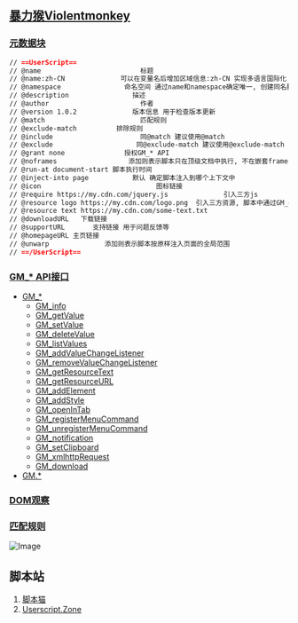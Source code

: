 ## [暴力猴Violentmonkey](https://violentmonkey.github.io/)

### [元数据块](https://violentmonkey.github.io/api/metadata-block/)

```markdown
// ==UserScript==
// @name                         标题
// @name:zh-CN              可以在变量名后增加区域信息:zh-CN 实现多语言国际化
// @namespace                命名空间 通过name和namespace确定唯一, 创建同名脚本时会提示冲突
// @description                描述
// @author                       作者
// @version 1.0.2              版本信息 用于检查版本更新
// @match                        匹配规则
// @exclude-match          排除规则
// @include                      同@match 建议使用@match
// @exclude                     同@exclude-match 建议使用@exclude-match
// @grant none               授权GM_* API
// @noframes                  添加则表示脚本只在顶级文档中执行, 不在嵌套frame中执行
// @run-at document-start 脚本执行时间
// @inject-into page           默认 确定脚本注入到哪个上下文中
// @icon                             图标链接
// @require https://my.cdn.com/jquery.js              引入三方js
// @resource logo https://my.cdn.com/logo.png  引入三方资源, 脚本中通过GM_getResourceText和GM_getResourceURL访问
// @resource text https://my.cdn.com/some-text.txt
// @downloadURL   下载链接
// @supportURL       支持链接 用于问题反馈等
// @homepageURL 主页链接
// @unwarp              添加则表示脚本按原样注入页面的全局范围
// ==/UserScript==
```

### [GM_* API接口](https://violentmonkey.github.io/api/gm/)

-   [GM\_\*](https://violentmonkey.github.io/api/gm/#gm_)
    -   [GM\_info](https://violentmonkey.github.io/api/gm/#gm_info)
    -   [GM\_getValue](https://violentmonkey.github.io/api/gm/#gm_getvalue)
    -   [GM\_setValue](https://violentmonkey.github.io/api/gm/#gm_setvalue)
    -   [GM\_deleteValue](https://violentmonkey.github.io/api/gm/#gm_deletevalue)
    -   [GM\_listValues](https://violentmonkey.github.io/api/gm/#gm_listvalues)
    -   [GM\_addValueChangeListener](https://violentmonkey.github.io/api/gm/#gm_addvaluechangelistener)
    -   [GM\_removeValueChangeListener](https://violentmonkey.github.io/api/gm/#gm_removevaluechangelistener)
    -   [GM\_getResourceText](https://violentmonkey.github.io/api/gm/#gm_getresourcetext)
    -   [GM\_getResourceURL](https://violentmonkey.github.io/api/gm/#gm_getresourceurl)
    -   [GM\_addElement](https://violentmonkey.github.io/api/gm/#gm_addelement)
    -   [GM\_addStyle](https://violentmonkey.github.io/api/gm/#gm_addstyle)
    -   [GM\_openInTab](https://violentmonkey.github.io/api/gm/#gm_openintab)
    -   [GM\_registerMenuCommand](https://violentmonkey.github.io/api/gm/#gm_registermenucommand)
    -   [GM\_unregisterMenuCommand](https://violentmonkey.github.io/api/gm/#gm_unregistermenucommand)
    -   [GM\_notification](https://violentmonkey.github.io/api/gm/#gm_notification)
    -   [GM\_setClipboard](https://violentmonkey.github.io/api/gm/#gm_setclipboard)
    -   [GM\_xmlhttpRequest](https://violentmonkey.github.io/api/gm/#gm_xmlhttprequest)
    -   [GM\_download](https://violentmonkey.github.io/api/gm/#gm_download)
-   [GM.\*](https://violentmonkey.github.io/api/gm/#gm)

### [DOM观察](https://violentmonkey.github.io/guide/observing-dom/)

### [匹配规则](https://violentmonkey.github.io/api/matching/)

![Image](https://github.com/user-attachments/assets/0c8c0d39-2fc8-46d7-8247-8c75a2c60231)

## 脚本站
1. [脚本猫](https://scriptcat.org/zh-CN/search)
2. [Userscript.Zone](https://www.userscript.zone)
